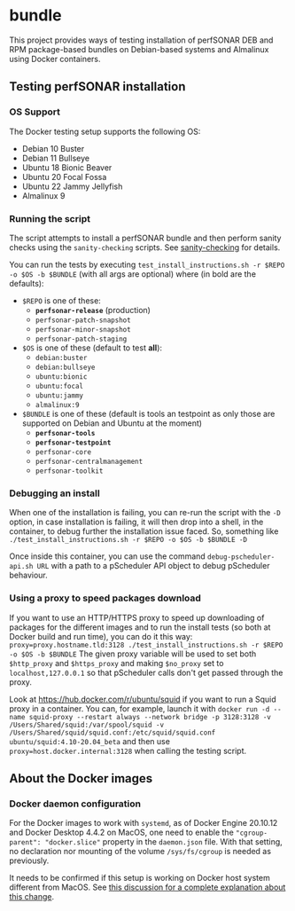 # bundle
This project provides ways of testing installation of perfSONAR DEB and RPM package-based bundles on Debian-based systems and Almalinux using Docker containers.

## Testing perfSONAR installation

### OS Support
The Docker testing setup supports the following OS:
 * Debian 10 Buster
 * Debian 11 Bullseye
 * Ubuntu 18 Bionic Beaver
 * Ubuntu 20 Focal Fossa
 * Ubuntu 22 Jammy Jellyfish
 * Almalinux 9

### Running the script
The script attempts to install a perfSONAR bundle and then perform sanity checks using the `sanity-checking` scripts.  See [sanity-checking](../../../sanity-checking) for details.

You can run the tests by executing `test_install_instructions.sh -r $REPO -o $OS -b $BUNDLE` (with all args are optional) where (in bold are the defaults):

 * `$REPO` is one of these:
   * **`perfsonar-release`** (production)
   * `perfsonar-patch-snapshot`
   * `perfsonar-minor-snapshot`
   * `perfsonar-patch-staging`
 * `$OS` is one of these (default to test **all**):
   * `debian:buster`
   * `debian:bullseye`
   * `ubuntu:bionic`
   * `ubuntu:focal`
   * `ubuntu:jammy`
   * `almalinux:9`
 * `$BUNDLE` is one of these (default is tools an testpoint as only those are supported on Debian and Ubuntu at the moment)
   * **`perfsonar-tools`**
   * **`perfsonar-testpoint`**
   * `perfsonar-core`
   * `perfsonar-centralmanagement`
   * `perfsonar-toolkit`

### Debugging an install
When one of the installation is failing, you can re-run the script with the `-D` option, in case installation is failing, it will then drop into a shell, in the container, to debug further the installation issue faced.  So, something like `./test_install_instructions.sh -r $REPO -o $OS -b $BUNDLE -D`

Once inside this container, you can use the command `debug-pscheduler-api.sh URL` with a path to a pScheduler API object to debug pScheduler behaviour.

### Using a proxy to speed packages download
If you want to use an HTTP/HTTPS proxy to speed up downloading of packages for the different images and to run the install tests (so both at Docker build and run time), you can do it this way: `proxy=proxy.hostname.tld:3128 ./test_install_instructions.sh -r $REPO -o $OS -b $BUNDLE`  The given proxy variable will be used to set both `$http_proxy` and `$https_proxy` and making `$no_proxy` set to `localhost,127.0.0.1` so that pScheduler calls don't get passed through the proxy.

Look at https://hub.docker.com/r/ubuntu/squid if you want to run a Squid proxy in a container.  You can, for example, launch it with `docker run -d --name squid-proxy --restart always --network bridge -p 3128:3128 -v /Users/Shared/squid:/var/spool/squid -v /Users/Shared/squid/squid.conf:/etc/squid/squid.conf ubuntu/squid:4.10-20.04_beta` and then use `proxy=host.docker.internal:3128` when calling the testing script.

## About the Docker images
### Docker daemon configuration

For the Docker images to work with `systemd`, as of Docker Engine 20.10.12 and Docker Desktop 4.4.2 on MacOS, one need to enable the `"cgroup-parent": "docker.slice"` property in the `daemon.json` file. With that setting, no declaration nor mounting of the volume `/sys/fs/cgroup` is needed as previously.

It needs to be confirmed if this setup is working on Docker host system different from MacOS.  See [this discussion for a complete explanation about this change](https://serverfault.com/questions/1053187/systemd-fails-to-run-in-a-docker-container-when-using-cgroupv2-cgroupns-priva).
